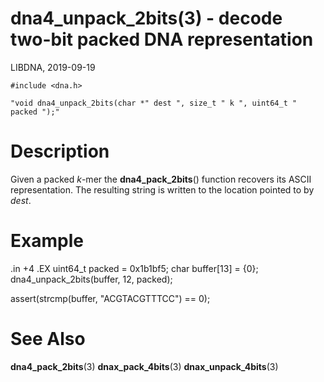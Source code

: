 # dna4_unpack_2bits(3) - decode two-bit packed DNA representation

LIBDNA, 2019-09-19

    #include <dna.h>
    
    "void dna4_unpack_2bits(char *" dest ", size_t " k ", uint64_t " packed ");"


# Description

Given a packed _k_-mer the **dna4_pack_2bits**() function recovers its ASCII representation. The resulting string is written to the location pointed to by _dest_.


# Example

.in +4
.EX
uint64_t packed = 0x1b1bf5;
char buffer[13] = {0};
dna4_unpack_2bits(buffer, 12, packed);

assert(strcmp(buffer, "ACGTACGTTTCC") == 0);


# See Also

**dna4_pack_2bits**(3)
**dnax_pack_4bits**(3)
**dnax_unpack_4bits**(3)
